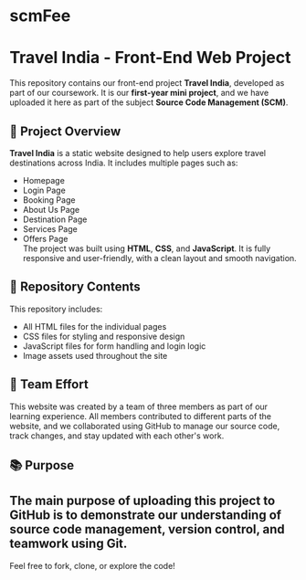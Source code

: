 # scmFee
# Travel India - Front-End Web Project

This repository contains our front-end project **Travel India**, developed as part of our coursework. It is our **first-year mini project**, and we have uploaded it here as part of the subject **Source Code Management (SCM)**.

## 📌 Project Overview
**Travel India** is a static website designed to help users explore travel destinations across India. It includes multiple pages such as:
- Homepage  
- Login Page  
- Booking Page  
- About Us Page  
- Destination Page  
- Services Page  
- Offers Page  
The project was built using **HTML**, **CSS**, and **JavaScript**. It is fully responsive and user-friendly, with a clean layout and smooth navigation.

## 📁 Repository Contents
This repository includes:
- All HTML files for the individual pages  
- CSS files for styling and responsive design  
- JavaScript files for form handling and login logic  
- Image assets used throughout the site  

## 🤝 Team Effort
This website was created by a team of three members as part of our learning experience. All members contributed to different parts of the website, and we collaborated using GitHub to manage our source code, track changes, and stay updated with each other's work.

## 📚 Purpose
The main purpose of uploading this project to GitHub is to demonstrate our understanding of source code management, version control, and teamwork using Git.
---
Feel free to fork, clone, or explore the code!
